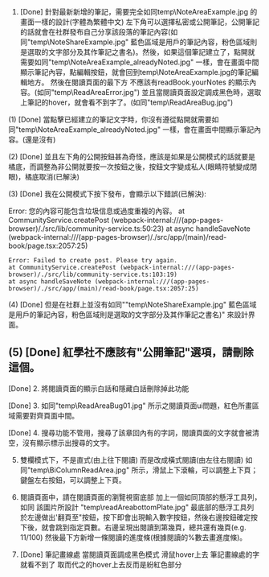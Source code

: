 1.  [Done] 針對最新新增的筆記，需要完全如同temp\NoteAreaExample.jpg 的畫面一樣的設計(字體為繁體中文) 左下角可以選擇私密或公開筆記，公開筆記的話就會在社群發布自己分享該段落的筆記內容(如同"temp\NoteShareExample.jpg" 藍色區域是用戶的筆記內容，粉色區域則是選取的文字部分及其作筆記之書名)。然後，如果這個筆記建立了，點開就需要如同"temp\NoteAreaExample_alreadyNoted.jpg" 一樣，會在畫面中間顯示筆記內容，點編輯按鈕，就會回到temp\NoteAreaExample.jpg的筆記編輯地方。
然後在閱讀頁面的最下方 不應該有readBook.yourNotes 的顯示內容。(如同"temp\ReadAreaError.jpg")
並且當閱讀頁面設定調成黑色時，選取上筆記的hover，就會看不到字了。(如同"temp\ReadAreaBug.jpg")

(1) [Done] 當點擊已經建立的筆記文字時，你沒有遵從點開就需要如同"temp\NoteAreaExample_alreadyNoted.jpg" 一樣，會在畫面中間顯示筆記內容。(還是沒有)

(2) [Done] 並且左下角的公開按鈕甚為奇怪，應該是如果是公開模式的話就要是橘底，而調整為非公開就要按一次按鈕之後，按鈕文字變成私人(眼睛符號變成閉眼)，橘底取消(已解決)

(3) [Done] 我在公開模式下按下發布，會顯示以下錯誤(已解決):

Error: 您的內容可能包含垃圾信息或過度重複的內容。
    at CommunityService.createPost (webpack-internal:///(app-pages-browser)/./src/lib/community-service.ts:50:23)
    at async handleSaveNote (webpack-internal:///(app-pages-browser)/./src/app/(main)/read-book/page.tsx:2057:25)
    
    Error: Failed to create post. Please try again.
    at CommunityService.createPost (webpack-internal:///(app-pages-browser)/./src/lib/community-service.ts:103:19)
    at async handleSaveNote (webpack-internal:///(app-pages-browser)/./src/app/(main)/read-book/page.tsx:2057:25)

(4)  [Done] 但是在社群上並沒有如同""temp\NoteShareExample.jpg" 藍色區域是用戶的筆記內容，粉色區域則是選取的文字部分及其作筆記之書名)" 來設計界面。

(5) [Done] 紅學社不應該有"公開筆記"選項，請刪除這個。
---

[Done] 2. 將閱讀頁面的顯示白話和隱藏白話刪除掉此功能

[Done] 3. 如同"temp\ReadAreaBug01.jpg" 所示之閱讀頁面ui問題，紅色所畫區域需要對齊頁面中間。

[Done] 4. 搜尋功能不管用，搜尋了該章回內有的字詞，閱讀頁面的文字就會被清空，沒有顯示標示出搜尋的文字。

5. 雙欄模式下，不是直式(由上往下閱讀) 而是改成橫式閱讀(由左往右閱讀) 如同"temp\BiColumnReadArea.jpg" 所示，滑鼠上下滾輪，可以調整上下頁；鍵盤左右按鈕，可以調整上下頁。

6. 閱讀頁面中，請在閱讀頁面的瀏覽視窗底部 加上一個如同頂部的懸浮工具列，如同 該圖片所設計 "temp\readAreabottomPlate.jpg" 最底部的懸浮工具列 於左邊做出'翻頁至"按鈕，按下即會出現輸入數字按鈕，然後右邊按鈕確定按下後，就會跳到指定頁數。右邊呈現出閱讀到第幾頁，總共還有幾頁(e.g. 11/100) 然後最下方新增一條閱讀的進度條(根據閱讀的%數去畫進度條)。

7. [Done] 筆記畫線處 當閱讀頁面調成黑色模式 滑鼠hover上去 筆記畫線處的字就看不到了 取而代之的hover上去反而是紛紅色部分